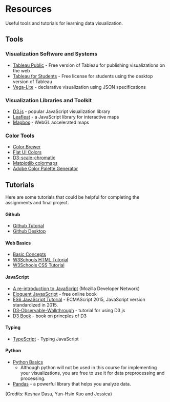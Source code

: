 # Resources

Useful tools and tutorials for learning data visualization.

## Tools

### Visualization Software and Systems
* [Tableau Public](https://public.tableau.com/en-us/s/) - Free version of Tableau for publishing visualizations on the web
* [Tableau for Students](https://www.tableau.com/academic/students) - Free license for students using the desktop version of Tableau
* [Vega-Lite](https://vega.github.io/vega-lite/) - declarative visualization using JSON specifications

### Visualization Libraries and Toolkit
* [D3.js](https://www.d3js.org) - popular JavaScript visualization library
* [Leafleat](https://leafletjs.com/) - a JavaScript library for interactive maps
* [Mapbox](https://docs.mapbox.com/mapbox-gl-js/examples/) - WebGL accelerated maps

### Color Tools
* [Color Brewer](http://colorbrewer2.org/)
* [Flat UI Colors](https://flatuicolors.com/)
* [D3-scale-chromatic](https://github.com/d3/d3-scale-chromatic)
* [Matplotlib colormaps](https://matplotlib.org/stable/tutorials/colors/colormaps.html)
* [Adobe Color Palette Generator](https://color.adobe.com/create)

## Tutorials

Here are some tutorials that could be helpful for completing the assignments and final project. 

#### Github
* [Github Tutorial](https://docs.github.com/en/free-pro-team@latest/github/getting-started-with-github/set-up-git)
* [Github Desktop](https://desktop.github.com/)

#### Web Basics
* [Basic Concepts](https://www.tutorialspoint.com/web_developers_guide/web_basic_concepts.htm)
* [W3Schools HTML Tutorial](https://www.w3schools.com/html/default.asp)
* [W3Schools CSS Tutorial](https://www.w3schools.com/css/default.asp)


#### JavaScript
* [A re-introduction to JavaScript](https://developer.mozilla.org/en-US/docs/Web/JavaScript/A_re-introduction_to_JavaScript) (Mozilla Developer Network)
* [Eloquent JavasScript](http://eloquentjavascript.net/) - free online book
* [ES6 JavaScript Tutorial](https://www.javascripttutorial.net/es6/) - ECMAScript 2015, JavaScript version standardized in 2015.
* [D3-Observable-Walkthrough](https://observablehq.com/@d3/learn-d3?collection=@d3/learn-d3) - tutorial for using D3 js
* [D3 Book](https://proquest.safaribooksonline.com/book/databases/business-intelligence/9781491921296) - book on princples of D3

#### Typing
* [TypeScript](https://www.typescriptlang.org/docs/handbook/typescript-from-scratch.html) - Typing JavaScript

#### Python
* [Python Basics](https://www.learnpython.org/)
  * Although python will not be used in this course for implementing your visualizations, you are free to use it for data preprocessing and processing.
* [Pandas](https://pandas.pydata.org/docs/user_guide/10min.html) - a powerful library that helps you analyze data.

(Credits: Keshav Dasu, Yun-Hsin Kuo and Jessica)
